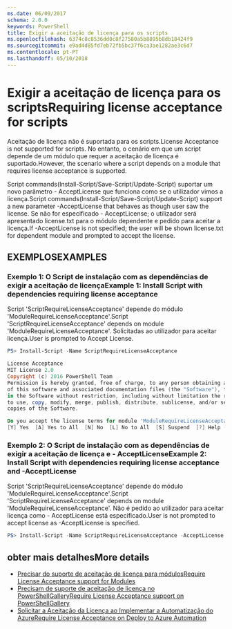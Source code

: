 ```yaml
---
ms.date: 06/09/2017
schema: 2.0.0
keywords: PowerShell
title: Exigir a aceitação de licença para os scripts
ms.openlocfilehash: 6374c8c8536dd0c8f27580a5b8895b8db18424f9
ms.sourcegitcommit: e9ad4d85fd7eb72fb5bc37f6ca3ae1282ae3c6d7
ms.contentlocale: pt-PT
ms.lasthandoff: 05/10/2018
---
```

# <a name="requiring-license-acceptance-for-scripts"></a><span data-ttu-id="3bcdb-103">Exigir a aceitação de licença para os scripts</span><span class="sxs-lookup"><span data-stu-id="3bcdb-103">Requiring license acceptance for scripts</span></span>

<span data-ttu-id="3bcdb-104">Aceitação de licença não é suportada para os scripts.</span><span class="sxs-lookup"><span data-stu-id="3bcdb-104">License Acceptance is not supported for scripts.</span></span> <span data-ttu-id="3bcdb-105">No entanto, o cenário em que um script depende de um módulo que requer a aceitação de licença é suportado.</span><span class="sxs-lookup"><span data-stu-id="3bcdb-105">However, the scenario where a script depends on a module that requires license acceptance is supported.</span></span>

<span data-ttu-id="3bcdb-106">Script commands(Install-Script/Save-Script/Update-Script) suportar um novo parâmetro - AcceptLicense que funciona como se o utilizador vimos a licença.</span><span class="sxs-lookup"><span data-stu-id="3bcdb-106">Script commands(Install-Script/Save-Script/Update-Script) support a new parameter -AcceptLicense that behaves as though user saw the license.</span></span> <span data-ttu-id="3bcdb-107">Se não for especificado - AcceptLicense; o utilizador será apresentado license.txt para o módulo dependente e pedido para aceitar a licença.</span><span class="sxs-lookup"><span data-stu-id="3bcdb-107">If -AcceptLicense is not specified; the user will be shown license.txt for dependent module and prompted to accept the license.</span></span>

## <a name="examples"></a><span data-ttu-id="3bcdb-108">EXEMPLOS</span><span class="sxs-lookup"><span data-stu-id="3bcdb-108">EXAMPLES</span></span>

### <a name="example-1-install-script-with-dependencies-requiring-license-acceptance"></a><span data-ttu-id="3bcdb-109">Exemplo 1: O Script de instalação com as dependências de exigir a aceitação de licença</span><span class="sxs-lookup"><span data-stu-id="3bcdb-109">Example 1: Install Script with dependencies requiring license acceptance</span></span>

<span data-ttu-id="3bcdb-110">Script 'ScriptRequireLicenseAcceptance' depende do módulo 'ModuleRequireLicenseAcceptance'.</span><span class="sxs-lookup"><span data-stu-id="3bcdb-110">Script 'ScriptRequireLicenseAcceptance' depends on module 'ModuleRequireLicenseAcceptance'.</span></span> <span data-ttu-id="3bcdb-111">Solicitadas ao utilizador para aceitar licença.</span><span class="sxs-lookup"><span data-stu-id="3bcdb-111">User is prompted to Accept License.</span></span>

```PowerShell
PS> Install-Script -Name ScriptRequireLicenseAcceptance

License Acceptance
MIT License 2.0
Copyright (c) 2016 PowerShell Team
Permission is hereby granted, free of charge, to any person obtaining a copy
of this software and associated documentation files (the "Software"), to deal
in the Software without restriction, including without limitation the rights
to use, copy, modify, merge, publish, distribute, sublicense, and/or sell
copies of the Software.

Do you accept the license terms for module 'ModuleRequireLicenseAcceptance'.
[Y] Yes  [A] Yes to All  [N] No  [L] No to All  [S] Suspend  [?] Help (default is "N"):
```

### <a name="example-2-install-script-with-dependencies-requiring-license-acceptance-and--acceptlicense"></a><span data-ttu-id="3bcdb-112">Exemplo 2: O Script de instalação com as dependências de exigir a aceitação de licença e - AcceptLicense</span><span class="sxs-lookup"><span data-stu-id="3bcdb-112">Example 2: Install Script with dependencies requiring license acceptance and -AcceptLicense</span></span>

<span data-ttu-id="3bcdb-113">Script 'ScriptRequireLicenseAcceptance' depende do módulo 'ModuleRequireLicenseAcceptance'.</span><span class="sxs-lookup"><span data-stu-id="3bcdb-113">Script 'ScriptRequireLicenseAcceptance' depends on module 'ModuleRequireLicenseAcceptance'.</span></span> <span data-ttu-id="3bcdb-114">Não é pedido ao utilizador para aceitar licença como - AcceptLicense está especificado.</span><span class="sxs-lookup"><span data-stu-id="3bcdb-114">User is not prompted to accept license as -AcceptLicense is specified.</span></span>

```PowerShell
PS> Install-Script -Name ScriptRequireLicenseAcceptance -AcceptLicense
```

## <a name="more-details"></a><span data-ttu-id="3bcdb-115">obter mais detalhes</span><span class="sxs-lookup"><span data-stu-id="3bcdb-115">More details</span></span>

- [<span data-ttu-id="3bcdb-116">Precisar do suporte de aceitação de licença para módulos</span><span class="sxs-lookup"><span data-stu-id="3bcdb-116">Require License Acceptance support for Modules</span></span>](module-license-acceptance.md)
- [<span data-ttu-id="3bcdb-117">Precisam de suporte de aceitação de licença no PowerShellGallery</span><span class="sxs-lookup"><span data-stu-id="3bcdb-117">Require License Acceptance support on PowerShellGallery</span></span>](../how-to/working-with-items/items-that-require-license-acceptance.md)
- [<span data-ttu-id="3bcdb-118">Solicitar a Aceitação da Licença ao Implementar a Automatização do Azure</span><span class="sxs-lookup"><span data-stu-id="3bcdb-118">Require License Acceptance on Deploy to Azure Automation</span></span>](../how-to/working-with-items/deploy-to-azure-automation.md)